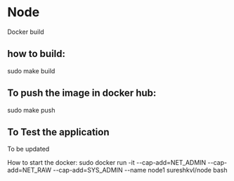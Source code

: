 # Node


Docker build

how to build:
-------------
sudo make build

To push the image in docker hub:
-----------------------
sudo make push

To Test the application 
------------------------

To be updated


How to start the docker:
sudo docker run -it --cap-add=NET_ADMIN --cap-add=NET_RAW  --cap-add=SYS_ADMIN --name node1 sureshkvl/node bash
